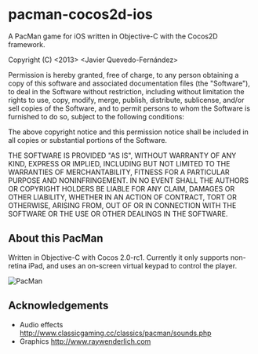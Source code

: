 pacman-cocos2d-ios
==================

A PacMan game for iOS written in Objective-C with the Cocos2D framework.

Copyright (C) <2013> <Javier Quevedo-Fernández>

Permission is hereby granted, free of charge, to any person obtaining a copy of this software and associated documentation files (the "Software"), to deal in the Software without restriction, including without limitation the rights to use, copy, modify, merge, publish, distribute, sublicense, and/or sell copies of the Software, and to permit persons to whom the Software is furnished to do so, subject to the following conditions:

The above copyright notice and this permission notice shall be included in all copies or substantial portions of the Software.

THE SOFTWARE IS PROVIDED "AS IS", WITHOUT WARRANTY OF ANY KIND, EXPRESS OR IMPLIED, INCLUDING BUT NOT LIMITED TO THE WARRANTIES OF MERCHANTABILITY, FITNESS FOR A PARTICULAR PURPOSE AND NONINFRINGEMENT. IN NO EVENT SHALL THE AUTHORS OR COPYRIGHT HOLDERS BE LIABLE FOR ANY CLAIM, DAMAGES OR OTHER LIABILITY, WHETHER IN AN ACTION OF CONTRACT, TORT OR OTHERWISE, ARISING FROM, OUT OF OR IN CONNECTION WITH THE SOFTWARE OR THE USE OR OTHER DEALINGS IN THE SOFTWARE.

About this PacMan
---------------
Written in Objective-C with Cocos 2.0-rc1.
Currently it only supports non-retina iPad, and uses an on-screen virtual keypad to control the player.

![PacMan](https://raw.github.com/senc01a/pacman-cocos2d-ios/master/Assets/screenshot.png)

Acknowledgements
---------------
- Audio effects http://www.classicgaming.cc/classics/pacman/sounds.php
- Graphics http://www.raywenderlich.com



